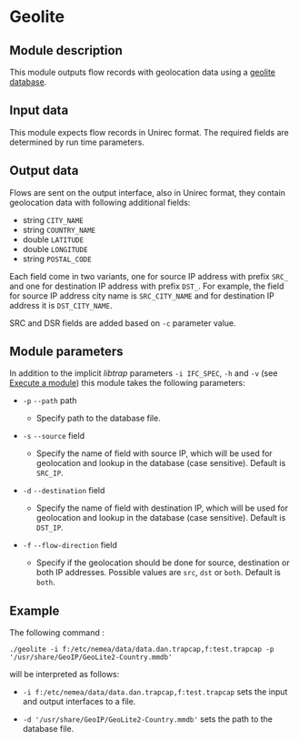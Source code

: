 # Geolite

## Module description

This module outputs flow records with geolocation data using a [geolite database](https://dev.maxmind.com/geoip/geolite2-free-geolocation-data/).

## Input data

This module expects flow records in Unirec format. The required fields
are determined by run time parameters.

## Output data

Flows are sent on the output interface, also in Unirec format, they
contain geolocation data with following additional fields:

* string `CITY_NAME`
* string `COUNTRY_NAME`
* double `LATITUDE`
* double `LONGITUDE`
* string `POSTAL_CODE`

Each field come in two variants, one for source IP address with prefix `SRC_` and one for
destination IP address with prefix `DST_`. For example, the field for source IP address city name is
`SRC_CITY_NAME` and for destination IP address it is `DST_CITY_NAME`.

SRC and DSR fields are added based on `-c` parameter value.

## Module parameters

In addition to the implicit *libtrap* parameters `-i IFC_SPEC`, `-h`
and `-v` (see [Execute a
module](https://github.com/CESNET/Nemea#try-out-nemea-modules)) this
module takes the following parameters:

* `-p` `--path` path

  * Specify path to the database file.

* `-s` `--source` field

  * Specify the name of field with source IP, which will be used for geolocation and lookup in the database (case sensitive). Default is `SRC_IP`.

* `-d` `--destination` field

  * Specify the name of field with destination IP, which will be used for geolocation and lookup in the database (case sensitive). Default is `DST_IP`.

* `-f` `--flow-direction` field

  * Specify if the geolocation should be done for source, destination or both IP addresses. Possible
    values are `src`, `dst` or `both`. Default is `both`.

## Example
The following command :

`./geolite -i f:/etc/nemea/data/data.dan.trapcap,f:test.trapcap -p '/usr/share/GeoIP/GeoLite2-Country.mmdb'`

will be interpreted as follows:

* `-i f:/etc/nemea/data/data.dan.trapcap,f:test.trapcap`
  sets the input and output interfaces to a file.

* `-d '/usr/share/GeoIP/GeoLite2-Country.mmdb'` sets the path to the database file.
